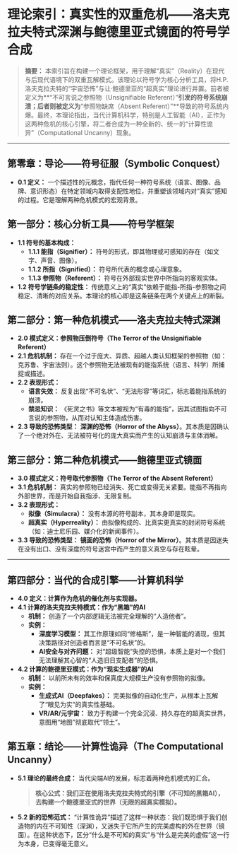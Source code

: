 # 理论索引：真实性的双重危机——洛夫克拉夫特式深渊与鲍德里亚式镜面的符号学合成

> **摘要：** 本索引旨在构建一个理论框架，用于理解“真实”（Reality）在现代与后现代语境下的双重瓦解模式。该理论以符号学为核心分析工具，将H.P.洛夫克拉夫特的“宇宙恐怖”与让·鲍德里亚的“超真实”理论进行并置。前者被定义为**“不可言说之参照物（Unsignifiable Referent）”**引发的符号系统崩溃；后者则被定义为**“参照物缺席（Absent Referent）”**导致的符号系统内爆。最终，本理论指出，当代计算机科学，特别是人工智能（AI），正作为这两种危机的核心引擎，将二者合成为一种全新的、统一的“计算性诡异”（Computational Uncanny）现象。

---

## 第零章：导论——符号征服（Symbolic Conquest）

*   **0.1 定义：** 一个描述性的元概念，指代任何一种符号系统（语言、图像、品牌、意识形态）在特定领域内取得支配性地位，并重塑该领域内对“真实”感知的过程。它是理解两种危机模式的宏观背景。

## 第一部分：核心分析工具——符号学框架

*   **1.1 符号的基本构成：**
    *   **1.1.1 能指（Signifier）：** 符号的形式，即其物理或可感知的存在（如文字、声音、图像）。
    *   **1.1.2 所指（Signified）：** 符号所代表的概念或心理意象。
    *   **1.1.3 参照物（Referent）：** 符号在外部现实世界中所指向的客观实体。
*   **1.2 符号学链条的稳定性：** 传统意义上的“真实”依赖于能指-所指-参照物之间稳定、清晰的对应关系。本理论的核心即是这条链条在两个关键点上的断裂。

## 第二部分：第一种危机模式——洛夫克拉夫特式深渊

*   **2.0 模式定义：参照物压倒符号（The Terror of the Unsignifiable Referent）**
*   **2.1 危机机制：** 存在一个过于庞大、异质、超越人类认知框架的参照物（如：克苏鲁、宇宙法则）。这个参照物无法被现有的能指系统（语言、科学）所捕捉或描述。
*   **2.2 表现形式：**
    *   **语言失效：** 反复出现“不可名状”、“无法形容”等词汇，标志着能指系统的崩溃。
    *   **禁忌知识：** 《死灵之书》等文本被视为“有毒的能指”，因其试图指向不可言说的参照物，从而对认知主体造成伤害。
*   **2.3 导致的恐怖类型：** **深渊的恐怖（Horror of the Abyss）**。其本质是因确认了一个绝对外在、无法被符号化的庞大真实而产生的认知崩溃与主体消解。

## 第三部分：第二种危机模式——鲍德里亚式镜面

*   **3.0 模式定义：符号取代参照物（The Terror of the Absent Referent）**
*   **3.1 危机机制：** 真实的参照物已经消失、死亡或变得无关紧要。能指不再指向外部世界，而是开始自我指涉、无限复制。
*   **3.2 表现形式：**
    *   **拟像（Simulacra）：** 没有本源的符号副本，其本身即是现实。
    *   **超真实（Hyperreality）：** 由拟像构成的、比真实更真实的封闭符号系统（如：迪士尼乐园、媒介化的新闻事件）。
*   **3.3 导致的恐怖类型：** **镜面的恐怖（Horror of the Mirror）**。其本质是因迷失在没有出口、没有深度的符号迷宫中而产生的意义真空与存在眩晕。

---

## 第四部分：当代的合成引擎——计算机科学

*   **4.0 定义：计算作为危机的催化剂与实现器。**
*   **4.1 计算的洛夫克拉夫特模式：作为“黑箱”的AI**
    *   **机制：** 创造了一个内部逻辑无法被完全理解的“人造他者”。
    *   **实例：**
        *   **深度学习模型：** 其工作原理如同“修格斯”，是一种智能的涌现，但其决策路径对创造者而言是“不可名状”的。
        *   **AI安全与对齐问题：** 对“超级智能”失控的恐惧，本质上是对一个我们无法理解其心智的“人造旧日支配者”的恐惧。
*   **4.2 计算的鲍德里亚模式：作为“现实生成器”的AI**
    *   **机制：** 以前所未有的效率和保真度大规模生产没有参照物的拟像。
    *   **实例：**
        *   **生成式AI（Deepfakes）：** 完美拟像的自动化生产，从根本上瓦解了“眼见为实”的真实性基础。
        *   **VR/AR/元宇宙：** 致力于构建一个完全沉浸、持久存在的超真实世界，意图用“地图”彻底取代“领土”。

## 第五章：结论——计算性诡异（The Computational Uncanny）

*   **5.1 理论的最终合成：** 当代尖端AI的发展，标志着两种危机模式的汇合。
    > **核心公式：我们正在使用洛夫克拉夫特式的引擎（不可知的黑箱AI），去构建一个鲍德里亚式的世界（无限的超真实模拟）。**
*   **5.2 新的恐怖范式：** “计算性诡异”描述了这样一种状态：我们既恐惧于我们创造物的内在不可知性（深渊），又迷失于它所产生的完美虚构的外在世界（镜面）。在这种状态下，区分“什么是不可知的真实”与“什么是完美的虚假”这一行为本身，已变得毫无意义。